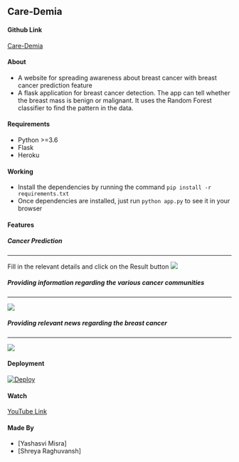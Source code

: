 ## Care-Demia

#### Github Link

[Care-Demia](https://github.com/yashasvimisra2798/Care-Demia)

#### About

* A website for spreading awareness about breast cancer with breast cancer prediction feature
* A flask application for breast cancer detection. The app can tell whether the breast mass is benign or malignant. It uses the Random Forest 
  classifier to find the pattern in the data.

#### Requirements

* Python >=3.6
* Flask
* Heroku

#### Working 

* Install the dependencies by running the command `pip install -r requirements.txt`
* Once dependencies are installed, just run `python app.py` to see it in your browser

#### Features 

##### Cancer Prediction #####
----------------------------------------------------------------------------------------
Fill in the relevant details and click on the Result button
<img src=https://github.com/yashasvimisra2798/Care-Demia/blob/main/images/form.PNG>


##### Providing information regarding the various cancer communities #####
----------------------------------------------------------------------------------------
<img src= https://github.com/yashasvimisra2798/Care-Demia/blob/main/images/Community.PNG>


##### Providing relevant news regarding the breast cancer #####
----------------------------------------------------------------------------------------
<img src= https://github.com/yashasvimisra2798/Care-Demia/blob/main/images/News.PNG>



#### Deployment ####

[![Deploy](https://www.herokucdn.com/deploy/button.svg)](https://heroku.com/deploy)


#### Watch ####

[YouTube Link](https://www.youtube.com/watch?v=lZpyHGi9gLI&feature=emb_title)


#### Made By #####

* [Yashasvi Misra]
* [Shreya Raghuvansh]